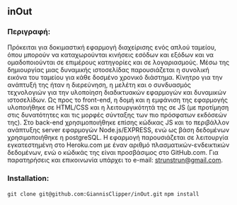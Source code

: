 ## inOut

### Περιγραφή:

Πρόκειται για δοκιμαστική εφαρμογή διαχείρισης ενός απλού ταμείου, όπου μπορούν να καταχωρούνται κινήσεις εσόδων και εξόδων και να ομαδοποιούνται σε επιμέρους κατηγορίες και σε λογαριασμούς. Μέσω της δημιουργίας μιας δυναμικής ιστοσελίδας παρουσιάζεται η συνολική εικόνα του ταμείου για κάθε δοσμένο χρονικό διάστημα.  Κίνητρο για την ανάπτυξή της ήταν η διερεύνηση, η μελέτη και ο συνδυασμός τεχνολογιών για την υλοποίηση διαδικτυακών εφαρμογών και δυναμικών ιστοσελίδων. Ως προς το front-end, η δομή και η εμφάνιση της εφαρμογής υλοποιήθηκε σε HTML/CSS και η λειτουργικότητά της σε JS (με προτίμηση στις δυνατότητες και τις μορφές σύνταξης των πιο πρόσφατων εκδόσεών της). Στο back-end χρησιμοποιήθηκε επίσης κώδικας JS και το περιβάλλον ανάπτυξης server εφαρμογών Node.js/EXPRESS, ενώ ως βάση δεδομένων χρησιμοποιήθηκε η postgreSQL.  Η εφαρμογή παρουσιάζεται σε λειτουργία εγκατεστημένη στο Heroku.com με έναν αριθμό πλασματικών-ενδεικτικών δεδομένων, ενώ ο κώδικάς της είναι προσβάσιμος στο GitHub.com. Για παρατηρήσεις και επικοινωνία υπάρχει το e-mail: strunstrun@gmail.com.

### Installation:

`git clone git@github.com:GiannisClipper/inOut.git`
`npm install`

